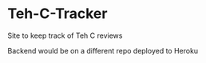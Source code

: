 # Teh-C-Tracker
Site to keep track of Teh C reviews

Backend would be on a different repo deployed to Heroku
